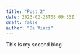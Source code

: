 ```yaml
---
title: "Post 2"
date: 2023-02-28T08:09:33Z
draft: false
author: "Da Vinci"
---
```


This is my second blog
